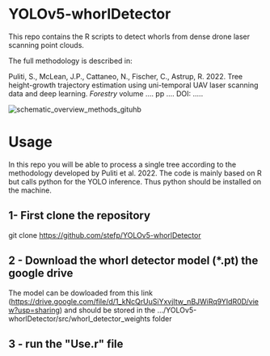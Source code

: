 # YOLOv5-whorlDetector
This repo contains the R scripts to detect whorls from dense drone laser scanning point clouds. 

The full methodology is described in:

Puliti, S., McLean, J.P., Cattaneo, N., Fischer, C., Astrup, R. 2022. Tree height-growth trajectory estimation using uni-temporal UAV laser scanning data and deep learning. _Forestry_ volume .... pp .... DOI: ..... 

![schematic_overview_methods_gituhb](https://user-images.githubusercontent.com/5663984/164417744-bb5badfd-d8e8-41dc-9431-df448951e234.png)


# Usage
In this repo you will be able to process a single tree according to the methodology developed by Puliti et al. 2022. The code is mainly based on R but calls python for the YOLO inference. Thus python should be installed on the machine.

## 1- First clone the repository
git clone https://github.com/stefp/YOLOv5-whorlDetector

## 2 - Download the whorl detector model (*.pt) the google drive
The model can be dowloaded from this link (https://drive.google.com/file/d/1_kNcQrUuSiYxvjItw_nBJWiRq9YIdR0D/view?usp=sharing) and should be stored in the .../YOLOv5-whorlDetector/src/whorl_detector_weights folder

## 3 - run the "Use.r" file

